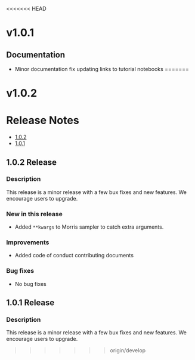 <<<<<<< HEAD
# v1.0.1

Documentation
-------------

- Minor documentation fix updating links to tutorial notebooks 
=======
# v1.0.2

# Release Notes

* [1.0.2](#102-release)
* [1.0.1](#101-release)


## 1.0.2 Release

### Description

This release is a minor release with a few bux fixes and new features. We encourage users to upgrade.

### New in this release

* Added `**kwargs` to Morris sampler to catch extra arguments.

### Improvements
* Added code of conduct contributing documents


### Bug fixes
* No bug fixes


## 1.0.1 Release

### Description

This release is a minor release with a few bux fixes and new features. We encourage users to upgrade.
>>>>>>> origin/develop
